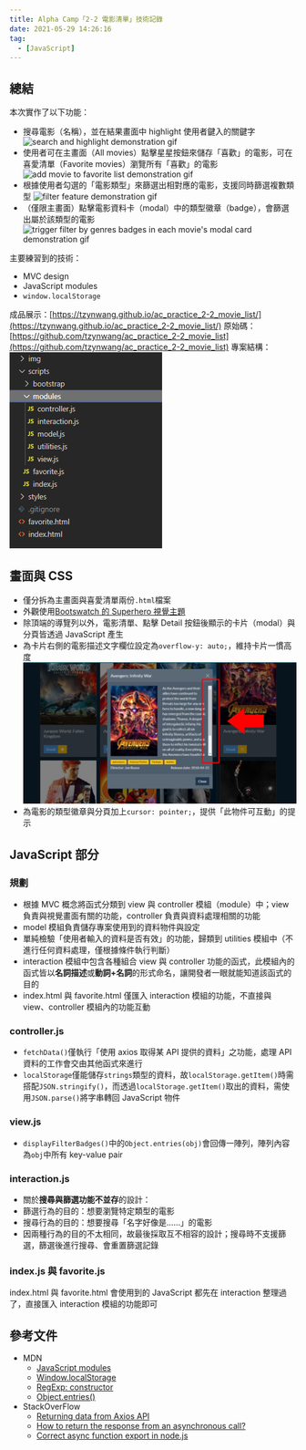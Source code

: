 ```yaml
---
title: Alpha Camp「2-2 電影清單」技術記錄
date: 2021-05-29 14:26:16
tag:
  - [JavaScript]
---
```


## 總結

本次實作了以下功能：

- 搜尋電影（名稱），並在結果畫面中 highlight 使用者鍵入的關鍵字
  ![search and highlight demonstration gif](/2021/2-2-movie-list-note/searchAndHighlight.gif)
- 使用者可在主畫面（All movies）點擊星星按鈕來儲存「喜歡」的電影，可在喜愛清單（Favorite movies）瀏覽所有「喜歡」的電影
  ![add movie to favorite list demonstration gif](/2021/2-2-movie-list-note/favorite.gif)
- 根據使用者勾選的「電影類型」來篩選出相對應的電影，支援同時篩選複數類型
  ![filter feature demonstration gif](/2021/2-2-movie-list-note/filter.gif)
- （僅限主畫面）點擊電影資料卡（modal）中的類型徽章（badge），會篩選出屬於該類型的電影
  ![trigger filter by genres badges in each movie's modal card demonstration gif](/2021/2-2-movie-list-note/filterByModalBadges.gif)

主要練習到的技術：

- MVC design
- JavaScript modules
- `window.localStorage`

成品展示：[https://tzynwang.github.io/ac_practice_2-2_movie_list/](https://tzynwang.github.io/ac_practice_2-2_movie_list/)
原始碼：[https://github.com/tzynwang/ac_practice_2-2_movie_list](https://github.com/tzynwang/ac_practice_2-2_movie_list)
專案結構：
![folder structure](/2021/2-2-movie-list-note/folderStructure.png)

## 畫面與 CSS

- 僅分拆為主畫面與喜愛清單兩份`.html`檔案
- 外觀使用[Bootswatch 的 Superhero 視覺主題](https://bootswatch.com/)
- 除頂端的導覽列以外，電影清單、點擊 Detail 按鈕後顯示的卡片（modal）與分頁皆透過 JavaScript 產生
- 為卡片右側的電影描述文字欄位設定為`overflow-y: auto;`，維持卡片一慣高度
  ![set movie description column overflow-y attribute as auto](/2021/2-2-movie-list-note/movieDescriptionOverflowY.jpg)
- 為電影的類型徽章與分頁加上`cursor: pointer;`，提供「此物件可互動」的提示

## JavaScript 部分

### 規劃

- 根據 MVC 概念將函式分類到 view 與 controller 模組（module）中；view 負責與視覺畫面有關的功能，controller 負責與資料處理相關的功能
- model 模組負責儲存專案使用到的資料物件與設定
- 單純檢驗「使用者輸入的資料是否有效」的功能，歸類到 utilities 模組中（不進行任何資料處理，僅根據條件執行判斷）
- interaction 模組中包含各種組合 view 與 controller 功能的函式，此模組內的函式皆以**名詞描述**或**動詞+名詞**的形式命名，讓開發者一眼就能知道該函式的目的
- index.html 與 favorite.html 僅匯入 interaction 模組的功能，不直接與 view、controller 模組內的功能互動

### controller.js

<script src="https://gist.github.com/tzynwang/fcda3bff6d518e9b1c3982fa7c7268d4.js"></script>

- `fetchData()`僅執行「使用 axios 取得某 API 提供的資料」之功能，處理 API 資料的工作會交由其他函式來進行
- `localStorage`僅能儲存`strings`類型的資料，故`localStorage.getItem()`時需搭配`JSON.stringify()`，而透過`localStorage.getItem()`取出的資料，需使用`JSON.parse()`將字串轉回 JavaScript 物件

### view.js

<script src="https://gist.github.com/tzynwang/0cd46b3f99b83824a40c23cdc9718ee4.js"></script>

- `displayFilterBadges()`中的`Object.entries(obj)`會回傳一陣列，陣列內容為`obj`中所有 key-value pair

### interaction.js

<script src="https://gist.github.com/tzynwang/c0c60c0caca7a5d18ed9cf305c0b38c0.js"></script>

- 關於**搜尋與篩選功能不並存**的設計：
- 篩選行為的目的：想要瀏覽特定類型的電影
- 搜尋行為的目的：想要搜尋「名字好像是……」的電影
- 因兩種行為的目的不太相同，故最後採取互不相容的設計；搜尋時不支援篩選，篩選後進行搜尋、會重置篩選記錄

### index.js 與 favorite.js

index.html 與 favorite.html 會使用到的 JavaScript 都先在 interaction 整理過了，直接匯入 interaction 模組的功能即可

<script src="https://gist.github.com/tzynwang/eb19d1d54ca8cea325e8fdabc15954f9.js"></script>

<script src="https://gist.github.com/tzynwang/1d7a65f5888e64ba8de2dcc4c4dfd68c.js"></script>

## 參考文件

- MDN
  - [JavaScript modules](https://developer.mozilla.org/en-US/docs/Web/JavaScript/Guide/Modules)
  - [Window.localStorage](https://developer.mozilla.org/en-US/docs/Web/API/Window/localStorage)
  - [RegExp: constructor](https://developer.mozilla.org/en-US/docs/Web/JavaScript/Reference/Global_Objects/RegExp#description)
  - [Object.entries()](https://developer.mozilla.org/en-US/docs/Web/JavaScript/Reference/Global_Objects/Object/entries)
- StackOverFlow
  - [Returning data from Axios API](https://stackoverflow.com/questions/48980380/returning-data-from-axios-api)
  - [How to return the response from an asynchronous call?](https://stackoverflow.com/questions/14220321/how-to-return-the-response-from-an-asynchronous-call)
  - [Correct async function export in node.js](https://stackoverflow.com/questions/46715484/correct-async-function-export-in-node-js)
